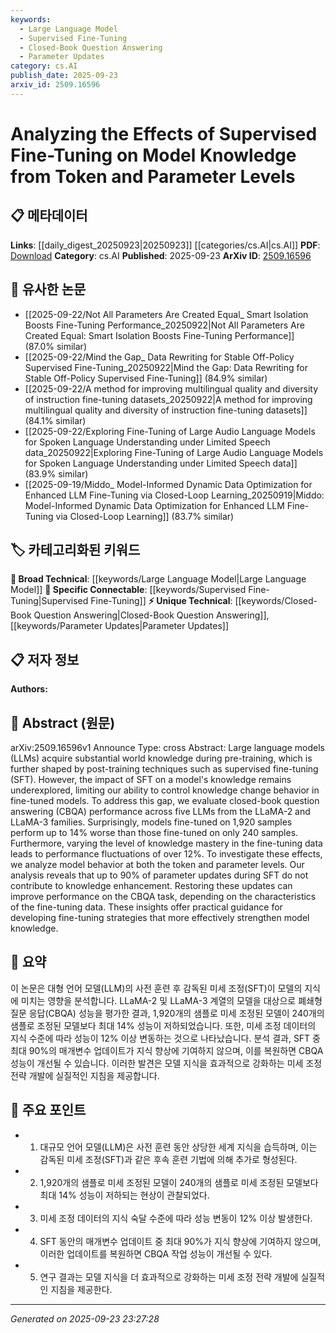```yaml
---
keywords:
  - Large Language Model
  - Supervised Fine-Tuning
  - Closed-Book Question Answering
  - Parameter Updates
category: cs.AI
publish_date: 2025-09-23
arxiv_id: 2509.16596
---
```


<!-- KEYWORD_LINKING_METADATA:
{
  "processed_timestamp": "2025-09-23T23:27:28.135538",
  "vocabulary_version": "1.0",
  "selected_keywords": [
    "Large Language Model",
    "Supervised Fine-Tuning",
    "Closed-Book Question Answering",
    "Parameter Updates"
  ],
  "rejected_keywords": [],
  "similarity_scores": {
    "Large Language Model": 0.85,
    "Supervised Fine-Tuning": 0.82,
    "Closed-Book Question Answering": 0.79,
    "Parameter Updates": 0.77
  },
  "extraction_method": "AI_prompt_based",
  "budget_applied": true,
  "candidates_json": {
    "candidates": [
      {
        "surface": "Large language models",
        "canonical": "Large Language Model",
        "aliases": [
          "LLM",
          "large-scale language models"
        ],
        "category": "broad_technical",
        "rationale": "This term is essential for linking discussions about advanced NLP systems and their capabilities.",
        "novelty_score": 0.45,
        "connectivity_score": 0.92,
        "specificity_score": 0.65,
        "link_intent_score": 0.85
      },
      {
        "surface": "supervised fine-tuning",
        "canonical": "Supervised Fine-Tuning",
        "aliases": [
          "SFT",
          "fine-tuning"
        ],
        "category": "specific_connectable",
        "rationale": "Critical for understanding the post-training modifications applied to models, impacting their performance.",
        "novelty_score": 0.58,
        "connectivity_score": 0.88,
        "specificity_score": 0.78,
        "link_intent_score": 0.82
      },
      {
        "surface": "closed-book question answering",
        "canonical": "Closed-Book Question Answering",
        "aliases": [
          "CBQA"
        ],
        "category": "unique_technical",
        "rationale": "Represents a specific task used to evaluate model knowledge without external information.",
        "novelty_score": 0.72,
        "connectivity_score": 0.67,
        "specificity_score": 0.81,
        "link_intent_score": 0.79
      },
      {
        "surface": "parameter updates",
        "canonical": "Parameter Updates",
        "aliases": [
          "model updates",
          "weight adjustments"
        ],
        "category": "unique_technical",
        "rationale": "Understanding parameter updates is crucial for analyzing how fine-tuning impacts model knowledge.",
        "novelty_score": 0.65,
        "connectivity_score": 0.75,
        "specificity_score": 0.72,
        "link_intent_score": 0.77
      }
    ],
    "ban_list_suggestions": [
      "performance",
      "model behavior",
      "knowledge enhancement"
    ]
  },
  "decisions": [
    {
      "candidate_surface": "Large language models",
      "resolved_canonical": "Large Language Model",
      "decision": "linked",
      "scores": {
        "novelty": 0.45,
        "connectivity": 0.92,
        "specificity": 0.65,
        "link_intent": 0.85
      }
    },
    {
      "candidate_surface": "supervised fine-tuning",
      "resolved_canonical": "Supervised Fine-Tuning",
      "decision": "linked",
      "scores": {
        "novelty": 0.58,
        "connectivity": 0.88,
        "specificity": 0.78,
        "link_intent": 0.82
      }
    },
    {
      "candidate_surface": "closed-book question answering",
      "resolved_canonical": "Closed-Book Question Answering",
      "decision": "linked",
      "scores": {
        "novelty": 0.72,
        "connectivity": 0.67,
        "specificity": 0.81,
        "link_intent": 0.79
      }
    },
    {
      "candidate_surface": "parameter updates",
      "resolved_canonical": "Parameter Updates",
      "decision": "linked",
      "scores": {
        "novelty": 0.65,
        "connectivity": 0.75,
        "specificity": 0.72,
        "link_intent": 0.77
      }
    }
  ]
}
-->

# Analyzing the Effects of Supervised Fine-Tuning on Model Knowledge from Token and Parameter Levels

## 📋 메타데이터

**Links**: [[daily_digest_20250923|20250923]] [[categories/cs.AI|cs.AI]]
**PDF**: [Download](https://arxiv.org/pdf/2509.16596.pdf)
**Category**: cs.AI
**Published**: 2025-09-23
**ArXiv ID**: [2509.16596](https://arxiv.org/abs/2509.16596)

## 🔗 유사한 논문
- [[2025-09-22/Not All Parameters Are Created Equal_ Smart Isolation Boosts Fine-Tuning Performance_20250922|Not All Parameters Are Created Equal: Smart Isolation Boosts Fine-Tuning Performance]] (87.0% similar)
- [[2025-09-22/Mind the Gap_ Data Rewriting for Stable Off-Policy Supervised Fine-Tuning_20250922|Mind the Gap: Data Rewriting for Stable Off-Policy Supervised Fine-Tuning]] (84.9% similar)
- [[2025-09-22/A method for improving multilingual quality and diversity of instruction fine-tuning datasets_20250922|A method for improving multilingual quality and diversity of instruction fine-tuning datasets]] (84.1% similar)
- [[2025-09-22/Exploring Fine-Tuning of Large Audio Language Models for Spoken Language Understanding under Limited Speech data_20250922|Exploring Fine-Tuning of Large Audio Language Models for Spoken Language Understanding under Limited Speech data]] (83.9% similar)
- [[2025-09-19/Middo_ Model-Informed Dynamic Data Optimization for Enhanced LLM Fine-Tuning via Closed-Loop Learning_20250919|Middo: Model-Informed Dynamic Data Optimization for Enhanced LLM Fine-Tuning via Closed-Loop Learning]] (83.7% similar)

## 🏷️ 카테고리화된 키워드
**🧠 Broad Technical**: [[keywords/Large Language Model|Large Language Model]]
**🔗 Specific Connectable**: [[keywords/Supervised Fine-Tuning|Supervised Fine-Tuning]]
**⚡ Unique Technical**: [[keywords/Closed-Book Question Answering|Closed-Book Question Answering]], [[keywords/Parameter Updates|Parameter Updates]]

## 📋 저자 정보

**Authors:** 

## 📄 Abstract (원문)

arXiv:2509.16596v1 Announce Type: cross 
Abstract: Large language models (LLMs) acquire substantial world knowledge during pre-training, which is further shaped by post-training techniques such as supervised fine-tuning (SFT). However, the impact of SFT on a model's knowledge remains underexplored, limiting our ability to control knowledge change behavior in fine-tuned models. To address this gap, we evaluate closed-book question answering (CBQA) performance across five LLMs from the LLaMA-2 and LLaMA-3 families. Surprisingly, models fine-tuned on 1,920 samples perform up to 14% worse than those fine-tuned on only 240 samples. Furthermore, varying the level of knowledge mastery in the fine-tuning data leads to performance fluctuations of over 12%. To investigate these effects, we analyze model behavior at both the token and parameter levels. Our analysis reveals that up to 90% of parameter updates during SFT do not contribute to knowledge enhancement. Restoring these updates can improve performance on the CBQA task, depending on the characteristics of the fine-tuning data. These insights offer practical guidance for developing fine-tuning strategies that more effectively strengthen model knowledge.

## 📝 요약

이 논문은 대형 언어 모델(LLM)의 사전 훈련 후 감독된 미세 조정(SFT)이 모델의 지식에 미치는 영향을 분석합니다. LLaMA-2 및 LLaMA-3 계열의 모델을 대상으로 폐쇄형 질문 응답(CBQA) 성능을 평가한 결과, 1,920개의 샘플로 미세 조정된 모델이 240개의 샘플로 조정된 모델보다 최대 14% 성능이 저하되었습니다. 또한, 미세 조정 데이터의 지식 수준에 따라 성능이 12% 이상 변동하는 것으로 나타났습니다. 분석 결과, SFT 중 최대 90%의 매개변수 업데이트가 지식 향상에 기여하지 않으며, 이를 복원하면 CBQA 성능이 개선될 수 있습니다. 이러한 발견은 모델 지식을 효과적으로 강화하는 미세 조정 전략 개발에 실질적인 지침을 제공합니다.

## 🎯 주요 포인트

- 1. 대규모 언어 모델(LLM)은 사전 훈련 동안 상당한 세계 지식을 습득하며, 이는 감독된 미세 조정(SFT)과 같은 후속 훈련 기법에 의해 추가로 형성된다.
- 2. 1,920개의 샘플로 미세 조정된 모델이 240개의 샘플로 미세 조정된 모델보다 최대 14% 성능이 저하되는 현상이 관찰되었다.
- 3. 미세 조정 데이터의 지식 숙달 수준에 따라 성능 변동이 12% 이상 발생한다.
- 4. SFT 동안의 매개변수 업데이트 중 최대 90%가 지식 향상에 기여하지 않으며, 이러한 업데이트를 복원하면 CBQA 작업 성능이 개선될 수 있다.
- 5. 연구 결과는 모델 지식을 더 효과적으로 강화하는 미세 조정 전략 개발에 실질적인 지침을 제공한다.


---

*Generated on 2025-09-23 23:27:28*
